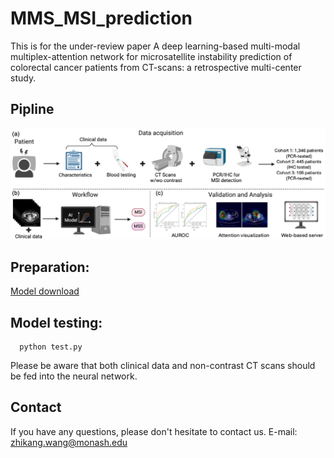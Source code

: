 # MMS_MSI_prediction
This is for the under-review paper A deep learning-based multi-modal multiplex-attention network for microsatellite instability prediction of colorectal cancer patients from CT-scans: a retrospective multi-center study.

## Pipline
<div align="center">
  <img src="Fig1.png">
 </div>
 
## Preparation:
[Model download](https://drive.google.com/drive/folders/1PgS-RvmZ7sQ68YW03R1ZYynX5gXPI1Dn?usp=sharing)

## Model testing:
 ~~~~~~~~~~~~~~~~~~
   python test.py
 ~~~~~~~~~~~~~~~~~~
Please be aware that both clinical data and non-contrast CT scans should be fed into the neural network. 

## Contact
If you have any questions, please don't hesitate to contact us. E-mail: [zhikang.wang@monash.edu](zhikang.wang@monash.edu) 
